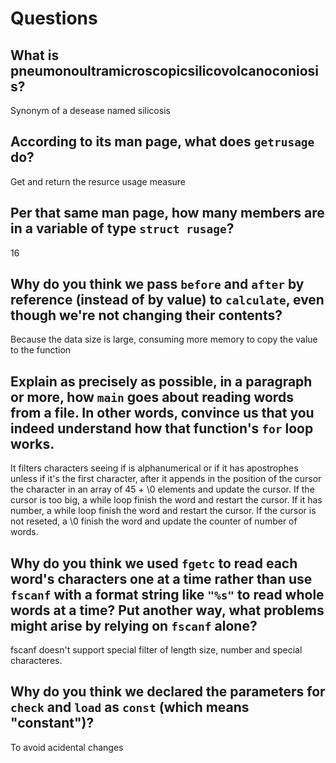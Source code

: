 # Questions

## What is pneumonoultramicroscopicsilicovolcanoconiosis?

Synonym of a desease named silicosis

## According to its man page, what does `getrusage` do?

Get and return the resurce usage measure

## Per that same man page, how many members are in a variable of type `struct rusage`?

16

## Why do you think we pass `before` and `after` by reference (instead of by value) to `calculate`, even though we're not changing their contents?

Because the data size is large, consuming more memory to copy the value to the function

## Explain as precisely as possible, in a paragraph or more, how `main` goes about reading words from a file. In other words, convince us that you indeed understand how that function's `for` loop works.

It filters characters seeing if is alphanumerical or if it has apostrophes unless if it's the first character, after it appends in the position of the
cursor the character in an array of 45 + \0 elements and update the cursor.
If the cursor is too big, a while loop finish the word and restart the cursor.
If it has number, a while loop finish the word and restart the cursor.
If the cursor is not reseted, a \0 finish the word and update the counter of number of words.

## Why do you think we used `fgetc` to read each word's characters one at a time rather than use `fscanf` with a format string like `"%s"` to read whole words at a time? Put another way, what problems might arise by relying on `fscanf` alone?

fscanf doesn't support special filter of length size, number and special characteres.

## Why do you think we declared the parameters for `check` and `load` as `const` (which means "constant")?

To avoid acidental changes

